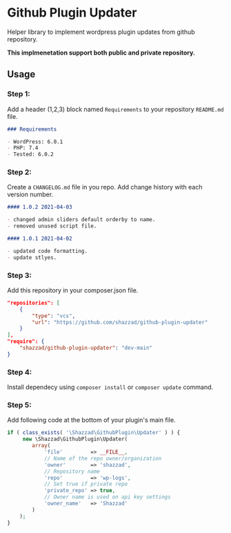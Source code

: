 # Github Plugin Updater

Helper library to implement wordpress plugin updates from github repository.

**This implmenetation support both public and private repository.**

## Usage

### Step 1:

Add a header (1,2,3) block named `Requirements` to your repository `README.md` file.

```md
### Requirements

- WordPress: 6.0.1
- PHP: 7.4
- Tested: 6.0.2
```

### Step 2:

Create a `CHANGELOG.md` file in you repo. Add change history with each version number.

```md
#### 1.0.2 2021-04-03

- changed admin sliders default orderby to name.
- removed unused script file.

#### 1.0.1 2021-04-02

- updated code formatting.
- update stlyes.
```

### Step 3:

Add this repository in your composer.json file.

```json
"repositories": [
    {
        "type": "vcs",
        "url": "https://github.com/shazzad/github-plugin-updater"
    }
],
"require": {
    "shazzad/github-plugin-updater": "dev-main"
}
```

### Step 4:

Install dependecy using `composer install` or `composer update` command.

### Step 5:

Add following code at the bottom of your plugin's main file.

```php
if ( class_exists( '\Shazzad\GithubPlugin\Updater' ) ) {
     new \Shazzad\GithubPlugin\Updater(
        array(
            'file'         => __FILE__,
            // Name of the repo owner/organization
            'owner'        => 'shazzad',
            // Repository name
            'repo'         => 'wp-logs',
            // Set true if private repo
            'private_repo' => true,
            // Owner name is used on api key settings
            'owner_name'   => 'Shazzad'
        )
    );
}
```

